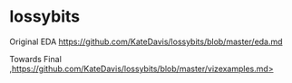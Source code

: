 lossybits
=========


Original EDA <https://github.com/KateDavis/lossybits/blob/master/eda.md>

Towards Final ,https://github.com/KateDavis/lossybits/blob/master/vizexamples.md>
